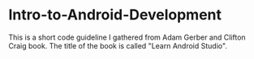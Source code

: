 # Intro-to-Android-Development
This is a short code guideline I gathered from Adam Gerber and Clifton Craig book. The title of the book is called "Learn Android Studio".

